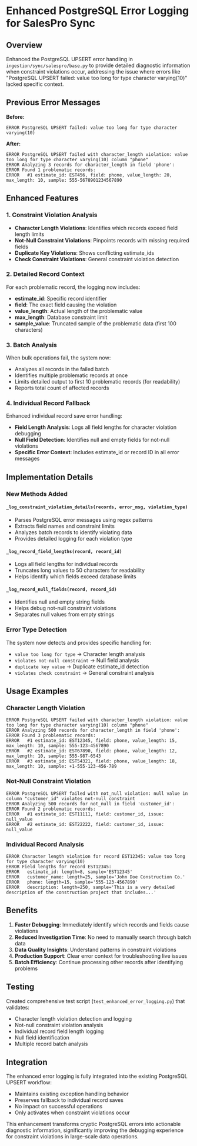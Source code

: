 # Enhanced PostgreSQL Error Logging for SalesPro Sync

## Overview
Enhanced the PostgreSQL UPSERT error handling in `ingestion/sync/salespro/base.py` to provide detailed diagnostic information when constraint violations occur, addressing the issue where errors like "PostgreSQL UPSERT failed: value too long for type character varying(10)" lacked specific context.

## Previous Error Messages
**Before:**
```
ERROR PostgreSQL UPSERT failed: value too long for type character varying(10)
```

**After:**
```
ERROR PostgreSQL UPSERT failed with character_length violation: value too long for type character varying(10) column "phone"
ERROR Analyzing 3 records for character_length in field 'phone':
ERROR Found 1 problematic records:
ERROR   #1 estimate_id: EST456, field: phone, value_length: 20, max_length: 10, sample: 555-5678901234567890
```

## Enhanced Features

### 1. Constraint Violation Analysis
- **Character Length Violations**: Identifies which records exceed field length limits
- **Not-Null Constraint Violations**: Pinpoints records with missing required fields  
- **Duplicate Key Violations**: Shows conflicting estimate_ids
- **Check Constraint Violations**: General constraint violation detection

### 2. Detailed Record Context
For each problematic record, the logging now includes:
- **estimate_id**: Specific record identifier
- **field**: The exact field causing the violation
- **value_length**: Actual length of the problematic value
- **max_length**: Database constraint limit
- **sample_value**: Truncated sample of the problematic data (first 100 characters)

### 3. Batch Analysis
When bulk operations fail, the system now:
- Analyzes all records in the failed batch
- Identifies multiple problematic records at once
- Limits detailed output to first 10 problematic records (for readability)
- Reports total count of affected records

### 4. Individual Record Fallback
Enhanced individual record save error handling:
- **Field Length Analysis**: Logs all field lengths for character violation debugging
- **Null Field Detection**: Identifies null and empty fields for not-null violations
- **Specific Error Context**: Includes estimate_id or record ID in all error messages

## Implementation Details

### New Methods Added

#### `_log_constraint_violation_details(records, error_msg, violation_type)`
- Parses PostgreSQL error messages using regex patterns
- Extracts field names and constraint limits
- Analyzes batch records to identify violating data
- Provides detailed logging for each violation type

#### `_log_record_field_lengths(record, record_id)`
- Logs all field lengths for individual records
- Truncates long values to 50 characters for readability
- Helps identify which fields exceed database limits

#### `_log_record_null_fields(record, record_id)`
- Identifies null and empty string fields
- Helps debug not-null constraint violations
- Separates null values from empty strings

### Error Type Detection
The system now detects and provides specific handling for:
- `value too long for type` → Character length analysis
- `violates not-null constraint` → Null field analysis  
- `duplicate key value` → Duplicate estimate_id detection
- `violates check constraint` → General constraint analysis

## Usage Examples

### Character Length Violation
```
ERROR PostgreSQL UPSERT failed with character_length violation: value too long for type character varying(10) column "phone"
ERROR Analyzing 500 records for character_length in field 'phone':
ERROR Found 3 problematic records:
ERROR   #1 estimate_id: EST12345, field: phone, value_length: 15, max_length: 10, sample: 555-123-4567890
ERROR   #2 estimate_id: EST67890, field: phone, value_length: 12, max_length: 10, sample: 555-987-6543
ERROR   #3 estimate_id: EST54321, field: phone, value_length: 18, max_length: 10, sample: +1-555-123-456-789
```

### Not-Null Constraint Violation
```
ERROR PostgreSQL UPSERT failed with not_null violation: null value in column "customer_id" violates not-null constraint
ERROR Analyzing 500 records for not_null in field 'customer_id':
ERROR Found 2 problematic records:
ERROR   #1 estimate_id: EST11111, field: customer_id, issue: null_value
ERROR   #2 estimate_id: EST22222, field: customer_id, issue: null_value
```

### Individual Record Analysis
```
ERROR Character length violation for record EST12345: value too long for type character varying(10)
ERROR Field lengths for record EST12345:
ERROR   estimate_id: length=8, sample='EST12345'
ERROR   customer_name: length=25, sample='John Doe Construction Co.'
ERROR   phone: length=15, sample='555-123-4567890'
ERROR   description: length=250, sample='This is a very detailed description of the construction project that includes...'
```

## Benefits

1. **Faster Debugging**: Immediately identify which records and fields cause violations
2. **Reduced Investigation Time**: No need to manually search through batch data
3. **Data Quality Insights**: Understand patterns in constraint violations
4. **Production Support**: Clear error context for troubleshooting live issues
5. **Batch Efficiency**: Continue processing other records after identifying problems

## Testing
Created comprehensive test script (`test_enhanced_error_logging.py`) that validates:
- Character length violation detection and logging
- Not-null constraint violation analysis
- Individual record field length logging
- Null field identification
- Multiple record batch analysis

## Integration
The enhanced error logging is fully integrated into the existing PostgreSQL UPSERT workflow:
- Maintains existing exception handling behavior
- Preserves fallback to individual record saves
- No impact on successful operations
- Only activates when constraint violations occur

This enhancement transforms cryptic PostgreSQL errors into actionable diagnostic information, significantly improving the debugging experience for constraint violations in large-scale data operations.
